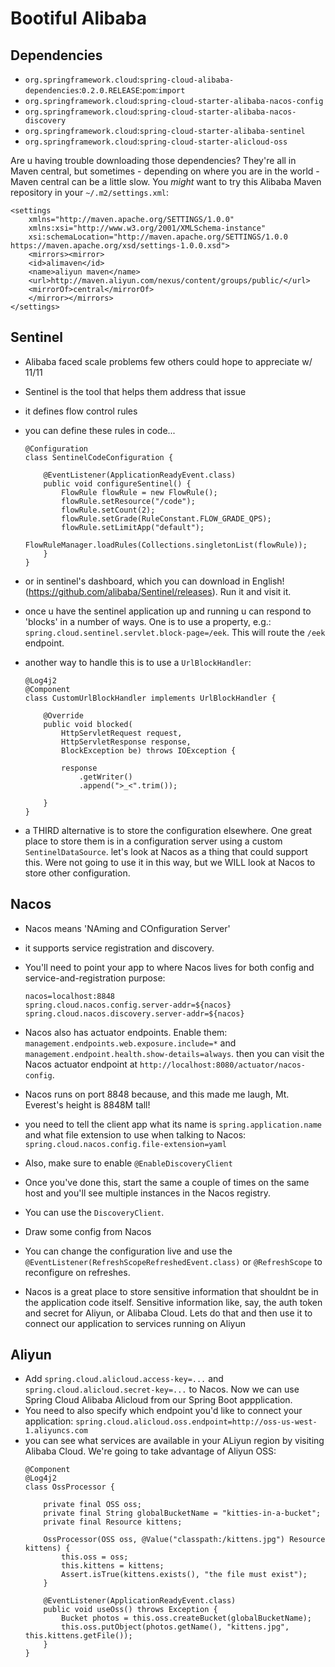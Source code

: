 # Bootiful Alibaba 

## Dependencies 

* 	`org.springframework.cloud`:`spring-cloud-alibaba-dependencies`:`0.2.0.RELEASE`:`pom`:`import`
* 	`org.springframework.cloud`:`spring-cloud-starter-alibaba-nacos-config`
* 	`org.springframework.cloud`:`spring-cloud-starter-alibaba-nacos-discovery`
* 	`org.springframework.cloud`:`spring-cloud-starter-alibaba-sentinel`
* 	`org.springframework.cloud`:`spring-cloud-starter-alicloud-oss`

Are u having trouble downloading those dependencies? They're all in Maven central, but sometimes - depending on where you are in the world - Maven central can be a little slow. You _might_ want to try this Alibaba Maven repository in your `~/.m2/settings.xml`:

```
<settings 
	xmlns="http://maven.apache.org/SETTINGS/1.0.0"
	xmlns:xsi="http://www.w3.org/2001/XMLSchema-instance"
	xsi:schemaLocation="http://maven.apache.org/SETTINGS/1.0.0 https://maven.apache.org/xsd/settings-1.0.0.xsd">
	<mirrors><mirror>
	<id>alimaven</id>
	<name>aliyun maven</name>
	<url>http://maven.aliyun.com/nexus/content/groups/public/</url>
	<mirrorOf>central</mirrorOf>
	</mirror></mirrors>
</settings>
```

## Sentinel 

* 	Alibaba faced scale problems few others could hope to appreciate w/ 11/11
* 	Sentinel is the tool that helps them address that issue 
* 	it defines flow control rules 
* 	you can define these rules in code...

	```
	@Configuration
	class SentinelCodeConfiguration {

		@EventListener(ApplicationReadyEvent.class)
		public void configureSentinel() {
			FlowRule flowRule = new FlowRule();
			flowRule.setResource("/code");
			flowRule.setCount(2);
			flowRule.setGrade(RuleConstant.FLOW_GRADE_QPS);
			flowRule.setLimitApp("default");
			FlowRuleManager.loadRules(Collections.singletonList(flowRule));
		}
	}

	```
* 	or in sentinel's dashboard, which you can download in English! (https://github.com/alibaba/Sentinel/releases). Run it and visit it.

*	once u have the sentinel application up and running u can respond to 'blocks' in a number of ways. One is to use a property, e.g.: `spring.cloud.sentinel.servlet.block-page=/eek`. This will route the `/eek` endpoint. 
* 	another way to handle this is to use a `UrlBlockHandler`:
	```
	@Log4j2
	@Component
	class CustomUrlBlockHandler implements UrlBlockHandler {

		@Override
		public void blocked(
			HttpServletRequest request,
			HttpServletResponse response,
			BlockException be) throws IOException {

			response
				.getWriter()
				.append(">_<".trim());

		}
	}
	```

* 	a THIRD alternative is to store the configuration elsewhere. One great place to store them is in a configuration server using a custom `SentinelDataSource`. let's look at Nacos as a thing that could support this. Were not going to use it in this way, but we WILL look at Nacos to store other configuration.

## Nacos 

* 	Nacos means 'NAming and COnfiguration Server'
* 	it supports service registration and discovery. 
*	You'll need to point your app to where Nacos lives for both config and service-and-registration purpose: 
	
	```
	nacos=localhost:8848
	spring.cloud.nacos.config.server-addr=${nacos}
	spring.cloud.nacos.discovery.server-addr=${nacos}
	```

* 	Nacos also has actuator endpoints. Enable them: `management.endpoints.web.exposure.include=*` and `management.endpoint.health.show-details=always`. then you can visit the Nacos actuator endpoint at `http://localhost:8080/actuator/nacos-config`.
*	Nacos runs on port 8848 because, and this made me laugh, Mt. Everest's height is 8848M tall! 
* 	you need to tell the client app what its name is `spring.application.name` and what file extension to use when talking to Nacos: ``` spring.cloud.nacos.config.file-extension=yaml  ```
*	Also, make sure to enable `@EnableDiscoveryClient` 
* 	Once you've done this, start the same a couple of times on the same host and you'll see multiple instances in the Nacos registry.
* 	You can use the `DiscoveryClient`.
*	Draw some config from Nacos 
* 	You can change the configuration live and use the `@EventListener(RefreshScopeRefreshedEvent.class)` or `@RefreshScope` to reconfigure on refreshes. 
*	Nacos is a great place to store sensitive information that shouldnt be in the application code itself. Sensitive information like, say, the auth token and secret for Aliyun, or Alibaba Cloud. Lets do that and then use it to connect our application to services running on Aliyun


## Aliyun 

* 	Add `spring.cloud.alicloud.access-key=...` and `spring.cloud.alicloud.secret-key=...` to Nacos. Now we can use Spring Cloud Alibaba Alicloud from our Spring Boot appplication. 
* 	You need to also specify which endpoint you'd like to connect your application: `spring.cloud.alicloud.oss.endpoint=http://oss-us-west-1.aliyuncs.com`
* 	you can see what services are available in your ALiyun region by visiting Alibaba Cloud. We're going to take advantage of Aliyun OSS:
	```
	@Component
	@Log4j2
	class OssProcessor {

		private final OSS oss;
		private final String globalBucketName = "kitties-in-a-bucket";
		private final Resource kittens;

		OssProcessor(OSS oss, @Value("classpath:/kittens.jpg") Resource kittens) {
			this.oss = oss;
			this.kittens = kittens;
			Assert.isTrue(kittens.exists(), "the file must exist");
		}

		@EventListener(ApplicationReadyEvent.class)
		public void useOss() throws Exception {
			Bucket photos = this.oss.createBucket(globalBucketName);
			this.oss.putObject(photos.getName(), "kittens.jpg", this.kittens.getFile());
		}
	}

	```